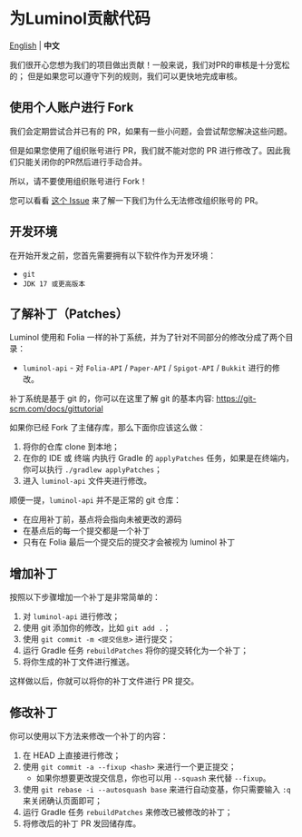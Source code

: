 为Luminol贡献代码
===========

[English](./CONTRIBUTING.md) | **中文**

我们很开心您想为我们的项目做出贡献！一般来说，我们对PR的审核是十分宽松的；
但是如果您可以遵守下列的规则，我们可以更快地完成审核。

## 使用个人账户进行 Fork

我们会定期尝试合并已有的 PR，如果有一些小问题，会尝试帮您解决这些问题。

但是如果您使用了组织账号进行 PR，我们就不能对您的 PR 进行修改了。因此我们只能关闭你的PR然后进行手动合并。

所以，请不要使用组织账号进行 Fork！

您可以看看 [这个 Issue](https://github.com/isaacs/github/issues/1681) 来了解一下我们为什么无法修改组织账号的 PR。

## 开发环境

在开始开发之前，您首先需要拥有以下软件作为开发环境：

- `git`
- `JDK 17 或更高版本`

## 了解补丁（Patches）

Luminol 使用和 Folia 一样的补丁系统，并为了针对不同部分的修改分成了两个目录：

- `luminol-api` - 对 `Folia-API` / `Paper-API` / `Spigot-API` / `Bukkit` 进行的修改。

补丁系统是基于 git 的，你可以在这里了解 git 的基本内容: <https://git-scm.com/docs/gittutorial>

如果你已经 Fork 了主储存库，那么下面你应该这么做：

1. 将你的仓库 clone 到本地；
2. 在你的 IDE 或 终端 内执行 Gradle 的 `applyPatches` 任务，如果是在终端内，你可以执行 `./gradlew applyPatches`；
3. 进入 `luminol-api` 文件夹进行修改。

顺便一提，`luminol-api` 并不是正常的 git 仓库：

- 在应用补丁前，基点将会指向未被更改的源码
- 在基点后的每一个提交都是一个补丁
- 只有在 Folia 最后一个提交后的提交才会被视为 luminol 补丁

## 增加补丁

按照以下步骤增加一个补丁是非常简单的：

1. 对 `luminol-api` 进行修改；
2. 使用 git 添加你的修改，比如 `git add .`；
3. 使用 `git commit -m <提交信息>` 进行提交；
4. 运行 Gradle 任务 `rebuildPatches` 将你的提交转化为一个补丁；
5. 将你生成的补丁文件进行推送。

这样做以后，你就可以将你的补丁文件进行 PR 提交。

## 修改补丁

你可以使用以下方法来修改一个补丁的内容：

1. 在 HEAD 上直接进行修改；
2. 使用 `git commit -a --fixup <hash>` 来进行一个更正提交；
   - 如果你想要更改提交信息，你也可以用 `--squash` 来代替 `--fixup`。
3. 使用 `git rebase -i --autosquash base` 来进行自动变基，你只需要输入 `:q` 来关闭确认页面即可；
4. 运行 Gradle 任务 `rebuildPatches` 来修改已被修改的补丁；
5. 将修改后的补丁 PR 发回储存库。